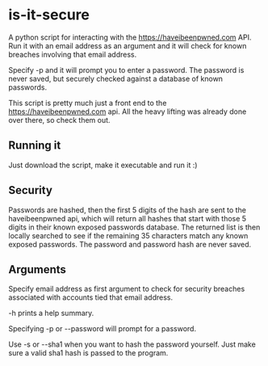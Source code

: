 # is-it-secure

A python script for interacting with the https://haveibeenpwned.com API.
Run it with an email address as an argument and it will check for known breaches involving that email address.

Specify -p and it will prompt you to enter a password. The password is never saved, but securely checked against a database of known passwords. 

This script is pretty much just a front end to the https://haveibeenpwned.com api. All the heavy lifting was already done over there, so check them out.


## Running it

Just download the script, make it executable and run it :)


## Security

Passwords are hashed, then the first 5 digits of the hash are sent to the haveibeenpwned api, which will return all hashes that start with those 5 digits in their known exposed passwords database. The returned list is then locally searched to see if the remaining 35 characters match any known exposed passwords. The password and password hash are never saved.


## Arguments

Specify email address as first argument to check for security breaches associated with accounts tied that email address.

-h prints a help summary.

Specifying -p or --password will prompt for a password.

Use -s or --sha1 when you want to hash the password yourself. Just make sure a valid sha1 hash is passed to the program.

